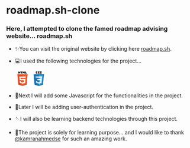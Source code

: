 # roadmap.sh-clone
### Here, I attempted to clone the famed roadmap advising  website... roadmap.sh

  - ✨You can visit the original website by clicking here [roadmap.sh](https://roadmap.sh/).

  - 💻I used the following technologies for the project...

      <img src="https://raw.githubusercontent.com/devicons/devicon/master/icons/html5/html5-original-wordmark.svg" alt="html5" width="40" height="40"/> </a>
      <img src="https://raw.githubusercontent.com/devicons/devicon/master/icons/css3/css3-original-wordmark.svg" alt="css3" width="40" height="40"/> </a> 

  - 🚀Next I will add some Javascript for the functionalities in the project.
  
  - 🌱Later I will be adding user-authentication in the project.

  - 🪡I will also be learning backend technologies through this project.
  
  - 🎈The project is solely for learning purpose... and I would like to thank [@kamranahmedse](https://github.com/kamranahmedse) for such an amazing work.
  
  

